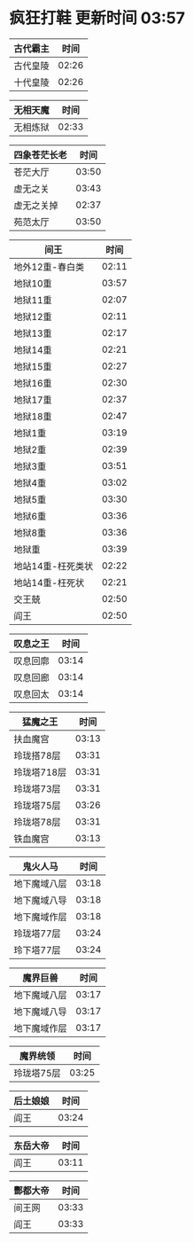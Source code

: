 # 疯狂打鞋 更新时间 03:57

| 古代霸主   | 时间    |
|--------|-------|
| 古代皇陵 | 02:26 |
| 十代皇陵 | 02:26 |

| 无相天魔   | 时间    |
|--------|-------|
| 无相炼狱 | 02:33 |

| 四象苍茫长老   | 时间    |
|--------|-------|
| 苍茫大厅 | 03:50 |
| 虚无之关 | 03:43 |
| 虚无之关掉 | 02:37 |
| 苑范太厅 | 03:50 |

| 间王   | 时间    |
|--------|-------|
| 地外12重-春白类 | 02:11 |
| 地狱10重 | 03:57 |
| 地狱11重 | 02:07 |
| 地狱12重 | 02:11 |
| 地狱13重 | 02:17 |
| 地狱14重 | 02:21 |
| 地狱15重 | 02:27 |
| 地狱16重 | 02:30 |
| 地狱17重 | 02:37 |
| 地狱18重 | 02:47 |
| 地狱1重 | 03:19 |
| 地狱2重 | 02:39 |
| 地狱3重 | 03:51 |
| 地狱4重 | 03:02 |
| 地狱5重 | 03:30 |
| 地狱6重 | 03:36 |
| 地狱8重 | 03:36 |
| 地狱重 | 03:39 |
| 地站14重-枉死类状 | 02:22 |
| 地站14重-枉死状 | 02:21 |
| 交王兢 | 02:50 |
| 阎王 | 02:50 |

| 叹息之王   | 时间    |
|--------|-------|
| 叹息回廓 | 03:14 |
| 叹息回廊 | 03:14 |
| 叹息回太 | 03:14 |

| 猛魔之王   | 时间    |
|--------|-------|
| 扶血魔宫 | 03:13 |
| 玲珑搭78层 | 03:31 |
| 玲珑塔718层 | 03:31 |
| 玲珑塔73层 | 03:31 |
| 玲珑塔75层 | 03:26 |
| 玲珑塔78层 | 03:31 |
| 铁血魔宫 | 03:13 |

| 鬼火人马   | 时间    |
|--------|-------|
| 地下魔域八层 | 03:18 |
| 地下魔域八导 | 03:18 |
| 地下魔域作层 | 03:18 |
| 玲珑塔77层 | 03:24 |
| 玲下塔77层 | 03:24 |

| 魔界巨兽   | 时间    |
|--------|-------|
| 地下魔域八层 | 03:17 |
| 地下魔域八导 | 03:17 |
| 地下魔域作层 | 03:17 |

| 魔界统领   | 时间    |
|--------|-------|
| 玲珑塔75层 | 03:25 |

| 后土娘娘   | 时间    |
|--------|-------|
| 阎王 | 03:24 |

| 东岳大帝   | 时间    |
|--------|-------|
| 阎王 | 03:11 |

| 酆都大帝   | 时间    |
|--------|-------|
| 间王网 | 03:33 |
| 阎王 | 03:33 |